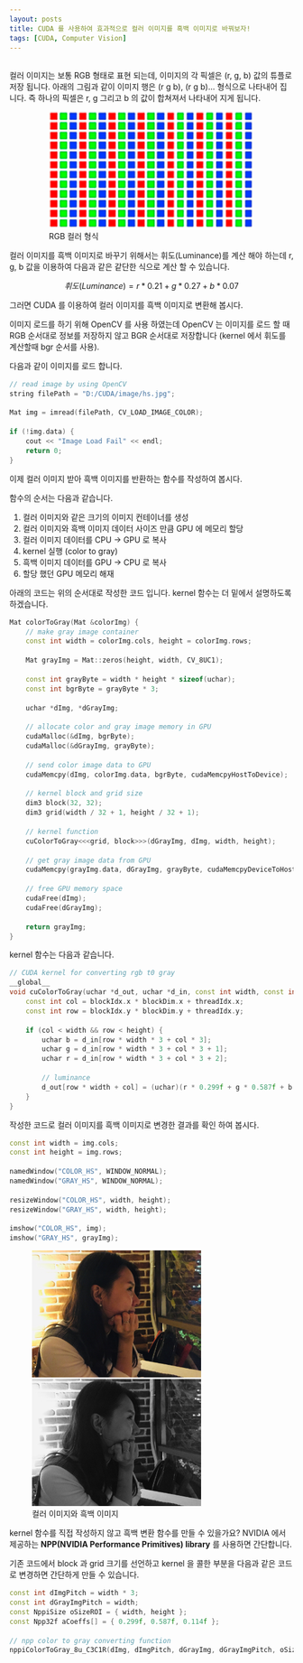 ```yaml
---
layout: posts
title: CUDA 를 사용하여 효과적으로 컬러 이미지를 흑백 이미지로 바꿔보자!
tags: [CUDA, Computer Vision]
---
```


<br/>
컬러 이미지는 보통 RGB 형태로 표현 되는데, 이미지의 각 픽셀은 (r, g, b) 값의 튜플로 저장 됩니다. 아래의 그림과 같이 이미지 행은 (r g b), (r g b)... 형식으로 나타내어 집니다. 즉 하나의 픽셀은 r, g 그리고 b 의 값이 합쳐져서 나타내어 지게 됩니다.<br/>

<figure style="margin-left: 5em; margin-right: 5em;">
    <img src="../assets/images/color_rgb.png">
    <figcaption>RGB 컬러 형식</figcaption>
</figure>


컬러 이미지를 흑백 이미지로 바꾸기 위해서는 휘도(Luminance)를 계산 해야 하는데 r, g, b 값을 이용하여 다음과 같은 같단한 식으로 계산 할 수 있습니다.

```math
휘도(Luminance) = r * 0.21 + g * 0.27 + b * 0.07
```

그러면 CUDA 를 이용하여 컬러 이미지를 흑백 이미지로 변환해 봅시다.

이미지 로드를 하기 위해 OpenCV 를 사용 하였는데 OpenCV 는 이미지를 로드 할 때 RGB 순서대로 정보를 저장하지 않고 BGR 순서대로 저장합니다 (kernel 에서 휘도를 계산할때 bgr 순서를 사용).

다음과 같이 이미지를 로드 합니다.

```cpp
// read image by using OpenCV
string filePath = "D:/CUDA/image/hs.jpg";

Mat img = imread(filePath, CV_LOAD_IMAGE_COLOR);

if (!img.data) {
	cout << "Image Load Fail" << endl;
	return 0;
}
```

이제 컬러 이미지 받아 흑백 이미지를 반환하는 함수를 작성하여 봅시다.

함수의 순서는 다음과 같습니다.

1. 컬러 이미지와 같은 크기의 이미지 컨테이너를 생성
2. 컬러 이미지와 흑백 이미지 데이터 사이즈 만큼 GPU 에 메모리 할당
3. 컬러 이미지 데이터를 CPU -> GPU 로 복사
4. kernel 실행 (color to gray)
5. 흑백 이미지 데이터를 GPU -> CPU 로 복사
6. 할당 했던 GPU 메모리 해재

아래의 코드는 위의 순서대로 작성한 코드 입니다. kernel 함수는 더 밑에서 설명하도록 하겠습니다.


```cpp
Mat colorToGray(Mat &colorImg) {
    // make gray image container
    const int width = colorImg.cols, height = colorImg.rows;

	Mat grayImg = Mat::zeros(height, width, CV_8UC1);

	const int grayByte = width * height * sizeof(uchar);
	const int bgrByte = grayByte * 3;
	
	uchar *dImg, *dGrayImg;

    // allocate color and gray image memory in GPU
	cudaMalloc(&dImg, bgrByte);
	cudaMalloc(&dGrayImg, grayByte);

    // send color image data to GPU
    cudaMemcpy(dImg, colorImg.data, bgrByte, cudaMemcpyHostToDevice);

    // kernel block and grid size
	dim3 block(32, 32);
	dim3 grid(width / 32 + 1, height / 32 + 1);

    // kernel function
	cuColorToGray<<<grid, block>>>(dGrayImg, dImg, width, height);

    // get gray image data from GPU 
	cudaMemcpy(grayImg.data, dGrayImg, grayByte, cudaMemcpyDeviceToHost);

    // free GPU memory space
	cudaFree(dImg);
	cudaFree(dGrayImg);

	return grayImg;
}
```

kernel 함수는 다음과 같습니다. 

```cpp
// CUDA kernel for converting rgb t0 gray
__global__
void cuColorToGray(uchar *d_out, uchar *d_in, const int width, const int height) {
	const int col = blockIdx.x * blockDim.x + threadIdx.x;
	const int row = blockIdx.y * blockDim.y + threadIdx.y;

	if (col < width && row < height) {
		uchar b = d_in[row * width * 3 + col * 3];
		uchar g = d_in[row * width * 3 + col * 3 + 1];
		uchar r = d_in[row * width * 3 + col * 3 + 2];

        // luminance
		d_out[row * width + col] = (uchar)(r * 0.299f + g * 0.587f + b * 0.114f);
	}
}
```

작성한 코드로 컬러 이미지를 흑백 이미지로 변경한 결과를 확인 하여 봅시다.

```cpp
const int width = img.cols;
const int height = img.rows;

namedWindow("COLOR_HS", WINDOW_NORMAL);
namedWindow("GRAY_HS", WINDOW_NORMAL);

resizeWindow("COLOR_HS", width, height);
resizeWindow("GRAY_HS", width, height);

imshow("COLOR_HS", img);
imshow("GRAY_HS", grayImg);
```


<figure class="HS">
    <img src="../assets/images/hs.jpg" width="300">
    <img src="../assets/images/GRAY_HS.jpg" width="300">
    <figcaption>컬러 이미지와 흑백 이미지</figcaption>
</figure>



kernel 함수를 직접 작성하지 않고 흑백 변환 함수를 만들 수 있을가요? NVIDIA 에서 제공하는 **NPP(NVIDIA Performance Primitives) library** 를 사용하면 간단합니다.

기존 코드에서 block 과 grid 크기를 선언하고 kernel 을 콜한 부분을 다음과 같은 코드로 변경하면 간단하게 만들 수 있습니다.

```cpp
const int dImgPitch = width * 3;
const int dGrayImgPitch = width;
const NppiSize oSizeROI = { width, height };
const Npp32f aCoeffs[] = { 0.299f, 0.587f, 0.114f };

// npp color to gray converting function
nppiColorToGray_8u_C3C1R(dImg, dImgPitch, dGrayImg, dGrayImgPitch, oSizeROI, aCoeffs);
```

<!--
그렇다면 직접 작성한 kernel 함수와 NPP library 의 성능 비교를 해 봅시다.

아래의 그림은 직접 작성한 kernel 함수와 NPP library 의 kernel 성능 결과 입니다. Current 가 NPP library 이고 Baseline 1 이 직접 작성한 코드 입니다.

<figure class="HS">
    <img src="../assets/images/performance_result1.png" width="700">
	<img src="../assets/images/performance_result2.png" width="700">
    <figcaption>ColorToGray 와 NPP 결과 성능 비교</figcaption>
</figure>

결과를 보면 Baseline 1 이 0.35(ms) 정도 빠른 것을 볼 수 있습니다. GPU utilization 을 보면 NPP 가 memory bound 인 것을 보실 수 있습니다. 다시 말해 memory 자원이 부족하여 성능이 낮아 졌다고 유추 할 수 있습니다. 그러면 각각 thread, block 그리고 grid 의 크기를 어떻게 정했는지 살펴봅시다.

먼저 cuColorToGray 함수의 경우를 살펴 봅시다. 위 성능 비교에서 사용한 이미지의 해상도는 3264 x 2448 입니다. 저는 여기에서 한 블락당 최대의 threads 를 쓰기 위해 한 블락당 thread 수 최고치인 1024 개를 할당하기 위해 block dimension 을 32 x 32 로 정했습니다. 그런 다음 grid dimension 을 이에 맞게 정하였습니다.

```cpp
// kernel block and grid size
dim3 block(32, 32);
dim3 grid(width / 32 + 1, height / 32 + 1);
```


밑의 이미지를 보면
block size = 32 x 32 = 1024
grid size = (3264/32 + 1) x (2448/32 + 1) = 103 * 77 = 7932
인 것을 볼 수 있다.

<figure class="HS">
    <img src="../assets/images/performance_result3.png" width="700">
    <figcaption>cuColorToGray Nsight Compute 검사 결과 grid, block, thread size</figcaption>
</figure>

그러면 NPP 결과도 살펴보자
밑의 결과를 보면 알 수 있듯이 block size 가 1/4 이다. 

<figure class="HS">
    <img src="../assets/images/performance_result4.png" width="700">
    <figcaption>cuColorToGray Nsight Compute 검사 결과 grid, block, thread size</figcaption>
</figure>

위 결과를 보면 계산량이 많지않은 kernel 의 경우 block 의 수를 많이 가져가는 것 보다 block 당 thread 수를 더 많이 할당하는 것이 성능이 더 좋은것을 볼 수 있다.
-->







